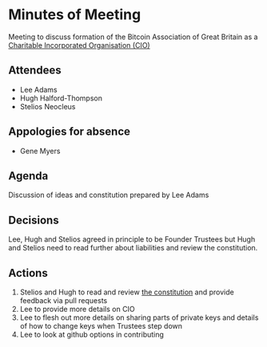 Minutes of Meeting
==================
Meeting to discuss formation of the Bitcoin Association of Great Britain as a [Charitable Incorporated Organisation (CIO)](http://www.charity-commission.gov.uk/Start_up_a_charity/Do_I_need_to_register/CIOs/)


Attendees
---------
* Lee Adams
* Hugh Halford-Thompson
* Stelios Neocleus

Appologies for absence
----------------------
* Gene Myers

Agenda
------
Discussion of ideas and constitution prepared by Lee Adams

Decisions
---------
Lee, Hugh and Stelios agreed in principle to be Founder Trustees but Hugh and Stelios need to read further about liabilities and review the constitution.


Actions
-------
1. Stelios and Hugh to read and review [the constitution](Constitution.txt) and provide feedback via pull requests
2. Lee to provide more details on CIO
3. Lee to flesh out more details on sharing parts of private keys and details of how to change keys when Trustees step down
4. Lee to look at github options in contributing
